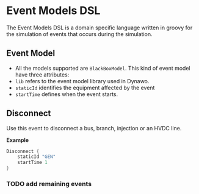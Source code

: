 # Event Models DSL

The Event Models DSL is a domain specific language written in groovy for the simulation of events that occurs during the simulation.

## Event Model
- All the models supported are `BlackBoxModel`. This kind of event model have three attributes:
- `lib` refers to the event model library used in Dynawo.
- `staticId` identifies the equipment affected by the event
- `startTime` defines when the event starts.

## Disconnect
Use this event to disconnect a bus, branch, injection or an HVDC line.

**Example**
```groovy
Disconnect {
    staticId "GEN"
    startTime 1
}
```

### TODO add remaining events
